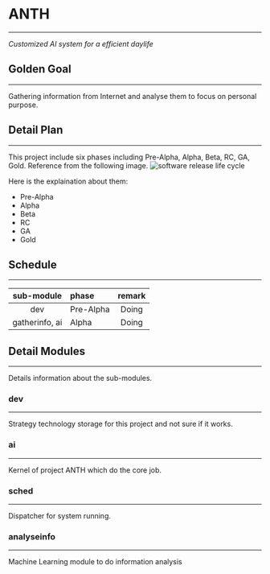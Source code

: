# ANTH
---

*Customized AI system for a efficient daylife*

## Golden Goal
---
Gathering information from Internet and analyse them to focus on personal purpose.

## Detail Plan
---
This project include six phases including Pre-Alpha, Alpha, Beta, RC, GA, Gold.
Reference from the following image.
![software release life cycle](https://github.com/edonyM/anth/blob/master/softwarelifecycle.png)

Here is the explaination about them:
* Pre-Alpha
* Alpha
* Beta
* RC
* GA
* Gold

## Schedule
---
|sub-module|phase|remark|
|:--------:|:----|:----:|
|dev|Pre-Alpha|Doing|
|gatherinfo, ai|Alpha|Doing|

## Detail Modules
---
Details information about the sub-modules.

### dev
---
Strategy technology storage for this project and not sure if it works.

### ai
---
Kernel of project ANTH which do the core job.

### sched
---
Dispatcher for system running.

### analyseinfo
---
Machine Learning module to do information analysis
